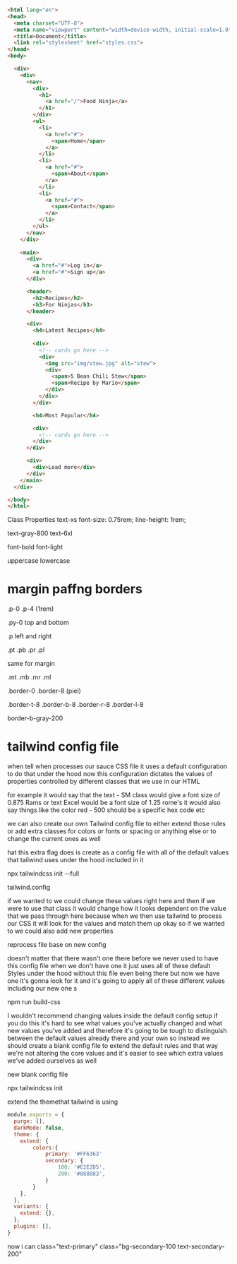 ``` HTML

<html lang="en">
<head>
  <meta charset="UTF-8">
  <meta name="viewport" content="width=device-width, initial-scale=1.0">
  <title>Document</title>
  <link rel="stylesheet" href="styles.css">
</head>
<body>

  <div>
    <div>
      <nav>
        <div>
          <h1>
            <a href="/">Food Ninja</a>
          </h1>
        </div>
        <ul>
          <li>
            <a href="#">
              <span>Home</span>
            </a>
          </li>
          <li>
            <a href="#">
              <span>About</span>
            </a>
          </li>
          <li>
            <a href="#">
              <span>Contact</span>
            </a>
          </li>
        </ul>
      </nav>
    </div>
  
    <main>
      <div>
        <a href="#">Log in</a>
        <a href="#">Sign up</a>
      </div>

      <header>
        <h2>Recipes</h2>
        <h3>For Ninjas</h3>
      </header>

      <div>
        <h4>Latest Recipes</h4>
  
        <div>
          <!-- cards go here -->
          <div> 
            <img src="img/stew.jpg" alt="stew">
            <div>
              <span>5 Bean Chili Stew</span>
              <span>Recipe by Mario</span>
            </div>
          </div>
        </div>

        <h4>Most Popular</h4>

        <div>
          <!-- cards go here -->
        </div>
      </div>

      <div>
        <div>Load more</div>
      </div>    
    </main>
  </div>

</body>
</html>

```

Class
Properties
text-xs	font-size: 0.75rem;
line-height: 1rem;

text-gray-800
text-6xl

font-bold
font-light

uppercase
lowercase


# margin paffng borders

.p-0
.p-4 (1rem)

.py-0 top and bottom

.p left and right

.pt
.pb
.pr
.pl

same for margin

.mt
.mb
.mr
.ml

.border-0
.border-8 (piel)

.border-t-8
.border-b-8
.border-r-8
.border-l-8

border-b-gray-200

# tailwind config file

 when tell when
processes our sauce CSS file it uses a
default configuration to do that under
the hood now this configuration dictates
the values of properties controlled by
different classes that we use in our
HTML


for example it would say that the
text - SM class would give a font size
of 0.875 Rams or text Excel would be a
font size of 1.25 rome's it would also
say things like the color red - 500
should be a specific hex code etc 

we
can also create our own Tailwind config
file to either extend those rules or add
extra classes for colors or fonts or
spacing or anything else or to change
the current ones as well 


hat this extra flag does
is create as a config file with all of
the default values that tailwind uses
under the hood included in it 


npx tailwindcss init --full

tailwind.config

if we wanted to we could change
these values right here and then if we
were to use that class it would change
how it looks
dependent on the value that we pass
through here because when we then use
tailwind to process our CSS it will look
for the values and match them up okay so
if we wanted to we could also add new
properties 


reprocess file base on new config


doesn't matter that there wasn't one
there before we never used to have this
config file when we don't have one it
just uses all of these default Styles
under the hood without this file even
being there but now we have one it's
gonna look for it and it's going to
apply all of these different values
including our new one s


npm run build-css


I wouldn't recommend changing values
inside the default config setup if you
do this it's hard to see what values
you've actually changed and what new
values you've added and therefore it's
going to be tough to distinguish between
the default values already there and
your own so instead we should create a
blank config file to extend the default
rules and that way we're not altering
the core values and it's easier to see
which extra values we've added ourselves
as well 


new blank config file

npx tailwindcss init

extend the themethat tailwind is using

```JAVASCRIPT
module.exports = {
  purge: [],
  darkMode: false, 
  theme: {
    extend: {
        colors:{
            primary: '#FF6363'
            secondary: {
                100: '#E2E2D5',
                200: '#888883',
            }
        }
    },
  },
  variants: {
    extend: {},
  },
  plugins: [],
}
```

now i can
class="text-primary"
class="bg-secondary-100 text-secondary-200"






